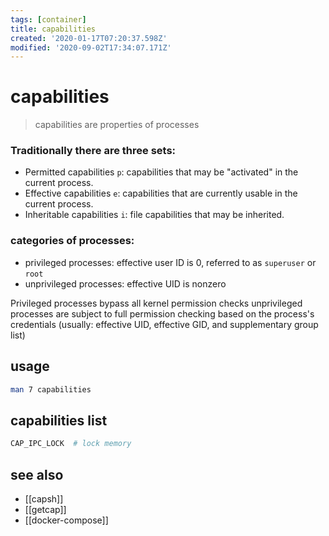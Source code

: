 ```yaml
---
tags: [container]
title: capabilities
created: '2020-01-17T07:20:37.598Z'
modified: '2020-09-02T17:34:07.171Z'
---
```


# capabilities

> capabilities are properties of processes

### Traditionally there are three sets:
- Permitted capabilities `p`: capabilities that may be "activated" in the current process.
- Effective capabilities `e`: capabilities that are currently usable in the current process.
- Inheritable capabilities `i`: file capabilities that may be inherited.


### categories of processes: 
- privileged processes: effective user ID is 0, referred to as `superuser` or `root`
- unprivileged processes: effective UID is nonzero

Privileged processes bypass all kernel permission checks
unprivileged processes are subject to full permission checking based on the process's credentials (usually: effective UID, effective GID, and supplementary group list)

## usage
```sh
man 7 capabilities
```

## capabilities list
```sh
CAP_IPC_LOCK  # lock memory
```
## see also
- [[capsh]]
- [[getcap]]
- [[docker-compose]]
